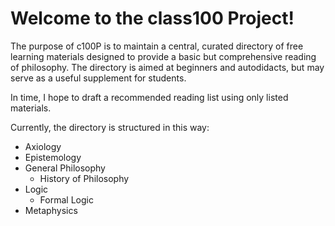 # Welcome to the class100 Project!

The purpose of c100P is to maintain a central, curated directory of free learning materials designed to provide a basic but comprehensive reading of philosophy.
The directory is aimed at beginners and autodidacts, but may serve as a useful supplement for students.

In time, I hope to draft a recommended reading list using only listed materials.

Currently, the directory is structured in this way:

- Axiology
- Epistemology
- General Philosophy
  - History of Philosophy
- Logic
  - Formal Logic
- Metaphysics
